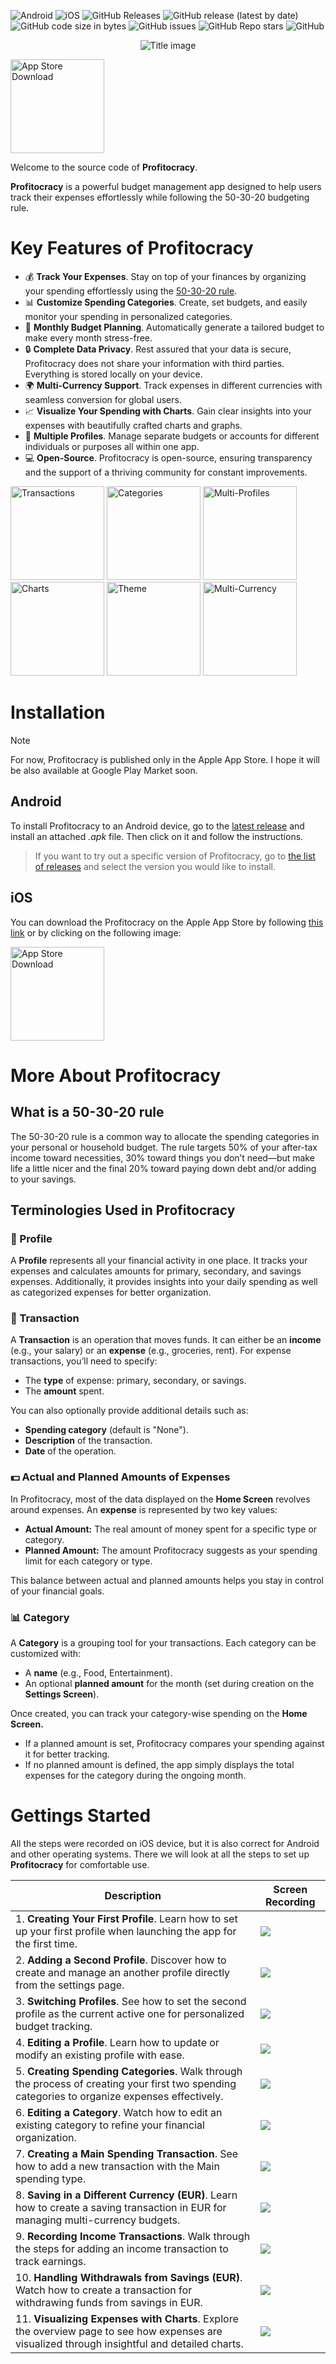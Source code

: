 ![Android](https://img.shields.io/badge/Android-3DDC84?logo=android&logoColor=white)
![iOS](https://img.shields.io/badge/iOS-000000?logo=apple&logoColor=white)
![GitHub Releases](https://img.shields.io/github/downloads/KrawMire/profitocracy/total?label=Downloads)
![GitHub release (latest by date)](https://img.shields.io/github/v/release/KrawMire/profitocracy?label=Latest%20Release)
![GitHub code size in bytes](https://img.shields.io/github/languages/code-size/KrawMire/profitocracy)
![GitHub issues](https://img.shields.io/github/issues/KrawMire/profitocracy?label=Issues)
![GitHub Repo stars](https://img.shields.io/github/stars/KrawMire/profitocracy?style=social)
![GitHub](https://img.shields.io/github/license/KrawMire/profitocracy?label=License)

<p align="center">
  <img src="https://raw.githubusercontent.com/KrawMire/profitocracy/dev/docs/assets/banners/main_banner.png" alt="Title image" />
</p>

<p align="left">
    <a href="https://apps.apple.com/rs/app/profitocracy/id6503658740">
      <img src="https://raw.githubusercontent.com/KrawMire/profitocracy/dev/docs/assets/distribution/download_app_store.svg" alt="App Store Download" height="150"/>
    </a>
</p>

Welcome to the source code of **Profitocracy**.

**Profitocracy** is a powerful budget management app designed to help users track their expenses effortlessly while following the 50-30-20 budgeting rule.

# Key Features of Profitocracy

- 💰 **Track Your Expenses**. Stay on top of your finances by organizing your spending effortlessly using the [50-30-20 rule](#503020rule).
- 📊 **Customize Spending Categories**. Create, set budgets, and easily monitor your spending in personalized categories.
- 📅 **Monthly Budget Planning**. Automatically generate a tailored budget to make every month stress-free.
- 🔒 **Complete Data Privacy**. Rest assured that your data is secure, Profitocracy does not share your information with third parties. Everything is stored locally on your device.
- 🌍 **Multi-Currency Support**. Track expenses in different currencies with seamless conversion for global users.
- 📈 **Visualize Your Spending with Charts**. Gain clear insights into your expenses with beautifully crafted charts and graphs.
- 👥 **Multiple Profiles**. Manage separate budgets or accounts for different individuals or purposes all within one app.
- 💻 **Open-Source**. Profitocracy is open-source, ensuring transparency and the support of a thriving community for constant improvements.

<p align="left">
    <img src="https://raw.githubusercontent.com/KrawMire/profitocracy/dev/docs/assets/banners/transactions_banner.png" alt="Transactions" width="150"/>
    <img src="https://raw.githubusercontent.com/KrawMire/profitocracy/dev/docs/assets/banners/categories_banner.png" alt="Categories" width="150"/>
    <img src="https://raw.githubusercontent.com/KrawMire/profitocracy/dev/docs/assets/banners/multiprofiles_banner.png" alt="Multi-Profiles" width="150"/>
    <img src="https://raw.githubusercontent.com/KrawMire/profitocracy/dev/docs/assets/banners/charts_banner.png" alt="Charts" width="150"/>
    <img src="https://raw.githubusercontent.com/KrawMire/profitocracy/dev/docs/assets/banners/theme_banner.png" alt="Theme" width="150"/>
    <img src="https://raw.githubusercontent.com/KrawMire/profitocracy/dev/docs/assets/banners/multicurrency_banner.png" alt="Multi-Currency" width="150"/>
</p>

# Installation

> [!NOTE]
> For now, Profitocracy is published only in the Apple App Store. I hope it will be also available at Google Play Market soon.

## Android

To install Profitocracy to an Android device, go to the [latest release](https://github.com/KrawMire/profitocracy-maui/releases/latest) and install an attached *.apk* file.
Then click on it and follow the instructions.

> If you want to try out a specific version of Profitocracy, go to
> [the list of releases](https://github.com/KrawMire/profitocracy-maui/releases)
> and select the version you would like to install.

## iOS

You can download the Profitocracy on the Apple App Store by following [this link](https://apps.apple.com/rs/app/profitocracy/id6503658740) or by clicking on the following image:

<p align="left">
    <a href="https://apps.apple.com/rs/app/profitocracy/id6503658740">
      <img src="https://raw.githubusercontent.com/KrawMire/profitocracy/dev/docs/assets/distribution/download_app_store.svg" alt="App Store Download" height="150"/>
    </a>
</p>

# More About Profitocracy

## <a name="503020rule"></a> What is a 50-30-20 rule

The 50-30-20 rule is a common way to allocate the spending categories in your personal or household budget.
The rule targets 50% of your after-tax income toward necessities, 30% toward things you don’t need—but make
life a little nicer and the final 20% toward paying down debt and/or adding to your savings.

## Terminologies Used in Profitocracy

### 💼 Profile

A **Profile** represents all your financial activity in one place. It tracks your expenses and calculates amounts for primary, secondary, and savings expenses. Additionally, it provides insights into your daily spending as well as categorized expenses for better organization.

### 🧾 Transaction

A **Transaction** is an operation that moves funds. It can either be an **income** (e.g., your salary) or an **expense** (e.g., groceries, rent). For expense transactions, you’ll need to specify:
- The **type** of expense: primary, secondary, or savings.
- The **amount** spent.

You can also optionally provide additional details such as:
- **Spending category** (default is "None").
- **Description** of the transaction.
- **Date** of the operation.

### 💵 Actual and Planned Amounts of Expenses

In Profitocracy, most of the data displayed on the **Home Screen** revolves around expenses. An **expense** is represented by two key values:
- **Actual Amount:** The real amount of money spent for a specific type or category.
- **Planned Amount:** The amount Profitocracy suggests as your spending limit for each category or type.

This balance between actual and planned amounts helps you stay in control of your financial goals.

### 📊 Category

A **Category** is a grouping tool for your transactions. Each category can be customized with:
- A **name** (e.g., Food, Entertainment).
- An optional **planned amount** for the month (set during creation on the **Settings Screen**).

Once created, you can track your category-wise spending on the **Home Screen.**

- If a planned amount is set, Profitocracy compares your spending against it for better tracking.
- If no planned amount is defined, the app simply displays the total expenses for the category during the ongoing month.

# Gettings Started

All the steps were recorded on iOS device, but it is also correct for Android and other operating systems.
There we will look at all the steps to set up **Profitocracy** for comfortable use.

| Description                                                                                                                                    | Screen Recording                                                                                                                 |
|------------------------------------------------------------------------------------------------------------------------------------------------|----------------------------------------------------------------------------------------------------------------------------------|
| 1. **Creating Your First Profile**. Learn how to set up your first profile when launching the app for the first time.                          | <img src="https://raw.githubusercontent.com/KrawMire/profitocracy/dev/docs/assets/getting_started/1_first_profile.gif" />        |
| 2. **Adding a Second Profile**. Discover how to create and manage an another profile directly from the settings page.                          | <img src="https://raw.githubusercontent.com/KrawMire/profitocracy/dev/docs/assets/getting_started/2_second_profile.gif" />       |
| 3. **Switching Profiles**. See how to set the second profile as the current active one for personalized budget tracking.                       | <img src="https://raw.githubusercontent.com/KrawMire/profitocracy/dev/docs/assets/getting_started/3_set_current_profile.gif" />  |
| 4. **Editing a Profile**. Learn how to update or modify an existing profile with ease.                                                         | <img src="https://raw.githubusercontent.com/KrawMire/profitocracy/dev/docs/assets/getting_started/4_profile_edit.gif" />         |
| 5. **Creating Spending Categories**. Walk through the process of creating your first two spending categories to organize expenses effectively. | <img src="https://raw.githubusercontent.com/KrawMire/profitocracy/dev/docs/assets/getting_started/5_first_category.gif" />       |
| 6. **Editing a Category**. Watch how to edit an existing category to refine your financial organization.                                       | <img src="https://raw.githubusercontent.com/KrawMire/profitocracy/dev/docs/assets/getting_started/6_edit_category.gif" />        |
| 7. **Creating a Main Spending Transaction**. See how to add a new transaction with the Main spending type.                                     | <img src="https://raw.githubusercontent.com/KrawMire/profitocracy/dev/docs/assets/getting_started/7_main_transaction.gif" />     |
| 8. **Saving in a Different Currency (EUR)**. Learn how to create a saving transaction in EUR for managing multi-currency budgets.              | <img src="https://raw.githubusercontent.com/KrawMire/profitocracy/dev/docs/assets/getting_started/8_saving_transaction.gif" />   |
| 9. **Recording Income Transactions**. Walk through the steps for adding an income transaction to track earnings.                               | <img src="https://raw.githubusercontent.com/KrawMire/profitocracy/dev/docs/assets/getting_started/9_income.gif" />               |
| 10. **Handling Withdrawals from Savings (EUR)**. Watch how to create a transaction for withdrawing funds from savings in EUR.                  | <img src="https://raw.githubusercontent.com/KrawMire/profitocracy/dev/docs/assets/getting_started/10_withdraw.gif" />            |
| 11. **Visualizing Expenses with Charts**. Explore the overview page to see how expenses are visualized through insightful and detailed charts. | <img src="https://raw.githubusercontent.com/KrawMire/profitocracy/dev/docs/assets/getting_started/11_overview.gif" />            |

